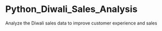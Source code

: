 # Python_Diwali_Sales_Analysis
Analyze the Diwali sales data to improve customer experience and sales
